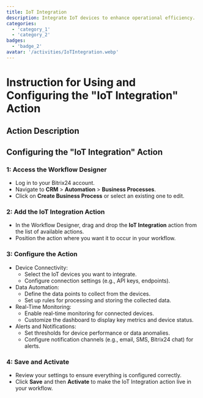 ```yaml
---
title: IoT Integration
description: Integrate IoT devices to enhance operational efficiency.
categories: 
  - 'category_1'
  - 'category_2'
badges: 
  - 'badge_2'
avatar: '/activities/IoTIntegration.webp'
---
```

# Instruction for Using and Configuring the "IoT Integration" Action

## Action Description

## **Configuring the "IoT Integration" Action**

### 1: Access the Workflow Designer
- Log in to your Bitrix24 account.
- Navigate to **CRM** > **Automation** > **Business Processes**.
- Click on **Create Business Process** or select an existing one to edit.

### 2: Add the IoT Integration Action
- In the Workflow Designer, drag and drop the **IoT Integration** action from the list of available actions.
- Position the action where you want it to occur in your workflow.

### 3: Configure the Action
- Device Connectivity:
  - Select the IoT devices you want to integrate.
  - Configure connection settings (e.g., API keys, endpoints).
- Data Automation:
  - Define the data points to collect from the devices.
  - Set up rules for processing and storing the collected data.
- Real-Time Monitoring:
  - Enable real-time monitoring for connected devices.
  - Customize the dashboard to display key metrics and device status.
- Alerts and Notifications:
  - Set thresholds for device performance or data anomalies.
  - Configure notification channels (e.g., email, SMS, Bitrix24 chat) for alerts.

### 4: Save and Activate
- Review your settings to ensure everything is configured correctly.
- Click **Save** and then **Activate** to make the IoT Integration action live in your workflow.
